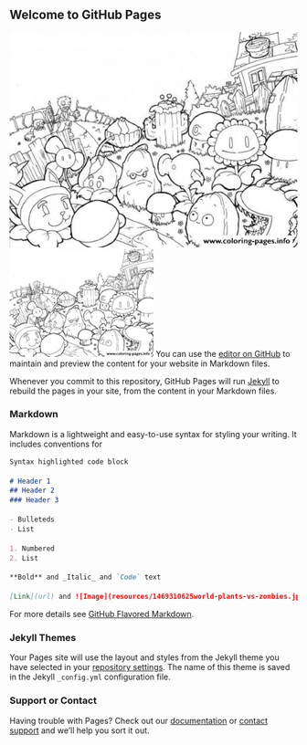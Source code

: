 ## Welcome to GitHub Pages

![Image](../resources/1469310625world-plants-vs-zombies.jpg)
<img src="../resources/1469310625world-plants-vs-zombies.jpg" width="50%">
You can use the [editor on GitHub](https://github.com/ncut-ai/teaching/edit/main/docs/index.md) to maintain and preview the content for your website in Markdown files.

Whenever you commit to this repository, GitHub Pages will run [Jekyll](https://jekyllrb.com/) to rebuild the pages in your site, from the content in your Markdown files.

### Markdown

Markdown is a lightweight and easy-to-use syntax for styling your writing. It includes conventions for

```markdown
Syntax highlighted code block

# Header 1
## Header 2
### Header 3

- Bulleteds
- List

1. Numbered
2. List

**Bold** and _Italic_ and `Code` text

[Link](url) and ![Image](resources/1469310625world-plants-vs-zombies.jpg)
```

For more details see [GitHub Flavored Markdown](https://guides.github.com/features/mastering-markdown/).

### Jekyll Themes

Your Pages site will use the layout and styles from the Jekyll theme you have selected in your [repository settings](https://github.com/ncut-ai/teaching/settings). The name of this theme is saved in the Jekyll `_config.yml` configuration file.

### Support or Contact

Having trouble with Pages? Check out our [documentation](https://docs.github.com/categories/github-pages-basics/) or [contact support](https://github.com/contact) and we’ll help you sort it out.

